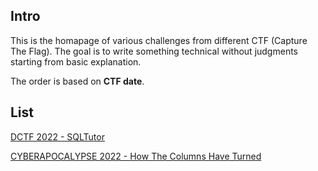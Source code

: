 ## Intro

This is the homapage of various challenges from different CTF (Capture The Flag). The goal is to write something technical without judgments starting from basic explanation.

The order is based on **CTF date**.

## List

[DCTF 2022 - SQLTutor](https://partywavesec.github.io/ctf/2022/sqltutor)

[CYBERAPOCALYPSE 2022 - How The Columns Have Turned](https://partywavesec.github.io/ctf/2022/how_the_columns_have_turned)

